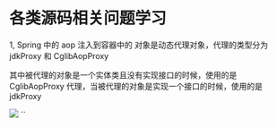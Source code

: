 # 各类源码相关问题学习

1, Spring 中的 aop 注入到容器中的 对象是动态代理对象，代理的类型分为jdkProxy   和 CglibAopProxy 

其中被代理的对象是一个实体类且没有实现接口的时候，使用的是 CglibAopProxy 代理，当被代理的对象是实现一个接口的时候，使用的是jdkProxy

![](img/6101613790714_.pic_hd.jpg)
``